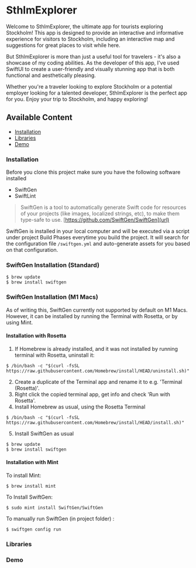 # SthlmExplorer
Welcome to SthlmExplorer, the ultimate app for tourists exploring Stockholm! This app is designed to provide an interactive and informative experience for visitors to Stockholm, including an interactive map and suggestions for great places to visit while here.

But SthlmExplorer is more than just a useful tool for travelers - it's also a showcase of my coding abilities. As the developer of this app, I've used SwiftUI to create a user-friendly and visually stunning app that is both functional and aesthetically pleasing.

Whether you're a traveler looking to explore Stockholm or a potential employer looking for a talented developer, SthlmExplorer is the perfect app for you. Enjoy your trip to Stockholm, and happy exploring!

## Available Content

- [Installation](#installation) 
- [Libraries](#libraries)
- [Demo](#demo)

### Installation <a name="installation"></a>

Before you clone this project make sure you have the following software installed

- SwiftGen
- SwiftLint

> SwiftGen is a tool to automatically generate Swift code for resources of your projects (like images, localized strings, etc), to make them type-safe to use. [https://github.com/SwiftGen/SwiftGen](url)

SwiftGen is installed in your local computer and will be executed via a script under project Build Phases everytime you build the project. It will search for the configuration file `/swiftgen.yml` and auto-generate assets for you based on that configuration.

### SwiftGen Installation (Standard)
```
$ brew update
$ brew install swiftgen
```

### SwiftGen Installation (M1 Macs)

As of writing this, SwiftGen currently not supported by default on M1 Macs. However, it can be installed by running the Terminal with Rosetta, or by using Mint.

#### Installation with Rosetta
1. If Homebrew is already installed, and it was not installed by running terminal with Rosetta, uninstall it:
```
$ /bin/bash -c "$(curl -fsSL https://raw.githubusercontent.com/Homebrew/install/HEAD/uninstall.sh)"
```
2. Create a duplicate of the Terminal app and rename it to e.g. 'Terminal (Rosetta)'.
3. Right click the copied terminal app, get info and check 'Run with Rosetta'.
4. Install Homebrew as usual, using the Rosetta Terminal
```
$ /bin/bash -c "$(curl -fsSL https://raw.githubusercontent.com/Homebrew/install/HEAD/install.sh)"
```
5. Install SwiftGen as usual
```
$ brew update
$ brew install swiftgen
```

#### Installation with Mint
To install Mint:
```
$ brew install mint
```
To Install SwiftGen:
```
$ sudo mint install SwiftGen/SwiftGen
```
To manually run SwiftGen (in project folder) :
```
$ swiftgen config run
```

### Libraries <a name="libraries"></a>

### Demo <a name="demo"></a>
